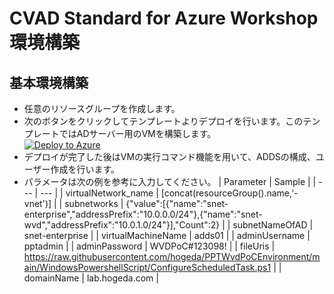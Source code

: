 # CVAD Standard for Azure Workshop環境構築
## 基本環境構築
- 任意のリソースグループを作成します。
-  次のボタンをクリックしてテンプレートよりデプロイを行います。このテンプレートではADサーバー用のVMを構築します。  
    [![Deploy to Azure](https://aka.ms/deploytoazurebutton)](https://portal.azure.com/#create/Microsoft.Template/uri/https%3A%2F%2Fraw.githubusercontent.com%2Fhogeda%2FPPTWvdPoCEnvironment%2Fmain%2Fazuredeploy.json)
- デプロイが完了した後はVMの実行コマンド機能を用いて、ADDSの構成、ユーザー作成を行います。
- パラメータは次の例を参考に入力してください。
| Parameter  | Sample    |
| --- | --- |
| virtualNetwork_name | [concat(resourceGroup().name,'-vnet')] |
| subnetworks | {"value":[{"name":"snet-enterprise","addressPrefix":"10.0.0.0/24"},{"name":"snet-wvd","addressPrefix":"10.0.1.0/24"}],"Count":2} |
| subnetNameOfAD | snet-enterprise |
| virtualMachineName | adds01 |
| adminUsername | pptadmin |
| adminPassword | WVDPoC#123098! |
| fileUris | https://raw.githubusercontent.com/hogeda/PPTWvdPoCEnvironment/main/WindowsPowershellScript/ConfigureScheduledTask.ps1 |
| domainName | lab.hogeda.com |

